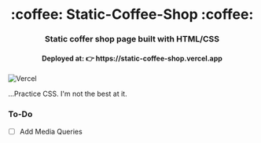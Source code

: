<h1 align="center"> :coffee: Static-Coffee-Shop :coffee: </h1>
<h3 align="center">Static coffer shop page built with HTML/CSS</h3>

<h4 align="center">Deployed at: 👉 https://static-coffee-shop.vercel.app </h4>

![Vercel](http://therealsujitk-vercel-badge.vercel.app/?app=therealsujitk-vercel-badge)

...Practice CSS. I'm not the best at it. 

### To-Do
- [ ] Add Media Queries
